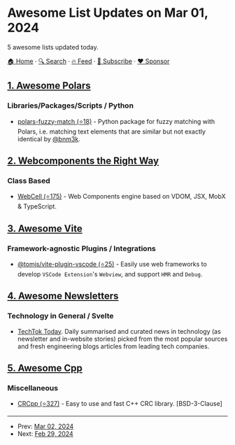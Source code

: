 # Awesome List Updates on Mar 01, 2024

5 awesome lists updated today.

[🏠 Home](/README.md) · [🔍 Search](https://www.trackawesomelist.com/search/) · [🔥 Feed](https://www.trackawesomelist.com/rss.xml) · [📮 Subscribe](https://trackawesomelist.us17.list-manage.com/subscribe?u=d2f0117aa829c83a63ec63c2f&id=36a103854c) · [❤️  Sponsor](https://github.com/sponsors/theowenyoung)



## [1. Awesome Polars](/content/ddotta/awesome-polars/README.md)

### Libraries/Packages/Scripts / Python

*   [polars-fuzzy-match (⭐18)](https://github.com/bnm3k/polars-fuzzy-match) - Python package for fuzzy matching with Polars, i.e. matching text elements that are similar but not exactly identical by [@bnm3k](https://github.com/bnm3k).

## [2. Webcomponents the Right Way](/content/mateusortiz/webcomponents-the-right-way/README.md)

### Class Based

*   [WebCell (⭐175)](https://github.com/EasyWebApp/WebCell) - Web Components engine based on VDOM, JSX, MobX & TypeScript.

## [3. Awesome Vite](/content/vitejs/awesome-vite/README.md)

### Framework-agnostic Plugins / Integrations

*   [@tomjs/vite-plugin-vscode (⭐25)](https://github.com/tomjs/vite-plugin-vscode) - Easily use web frameworks to develop `VSCode Extension`'s `Webview`, and support `HMR` and `Debug`.

## [4. Awesome Newsletters](/content/zudochkin/awesome-newsletters/README.md)

### Technology in General / Svelte

*   [TechTok Today](https://techtok.today). Daily summarised and curated news in technology (as newsletter and in-website stories) picked from the most popular sources and fresh engineering blogs articles from leading tech companies.

## [5. Awesome Cpp](/content/fffaraz/awesome-cpp/README.md)

### Miscellaneous

*   [CRCpp (⭐327)](https://github.com/d-bahr/CRCpp) - Easy to use and fast C++ CRC library. \[BSD-3-Clause]

---

- Prev: [Mar 02, 2024](/content/2024/03/02/README.md)
- Next: [Feb 29, 2024](/content/2024/02/29/README.md)